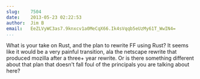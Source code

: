 ```yaml
---
slug:    7504
date:    2013-05-23 02:22:53
author:  Jim B
email:   EeZLVyWC3as7.9knxcv1a0MeCqX66.Ik4sVqqb5eUzMy61T_WwIN4=
...
```


What is your take on Rust, and the plan to rewrite FF using Rust?  It
seems like it would be a very painful transition, ala the netscape
rewrite that produced mozilla after a three+ year rewrite. Or is there
something different about that plan that doesn't fall foul of the
principals you are talking about here?
